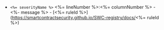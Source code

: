 - ```<%= severityName %>``` <%= lineNumber %>:<%= columnNumber %> - <%- message %> - [<%= ruleId %>](https://smartcontractsecurity.github.io/SWC-registry/docs/<%= ruleId %>) 
